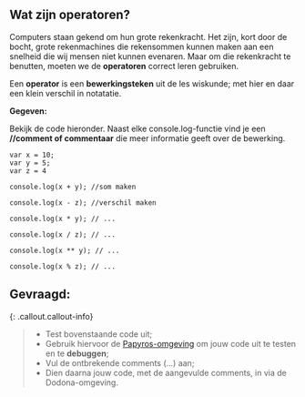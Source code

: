 ## Wat zijn operatoren?


Computers staan gekend om hun grote rekenkracht. Het zijn, kort door de bocht, grote rekenmachines die rekensommen kunnen
maken aan een snelheid die wij mensen niet kunnen evenaren. Maar om die rekenkracht te benutten, moeten we de **operatoren**
correct leren gebruiken. 

Een **operator** is een **bewerkingsteken** uit de les wiskunde; met hier en daar een klein verschil in notatatie.

**Gegeven:**

Bekijk de code hieronder. Naast elke console.log-functie vind je een **//comment of commentaar** die meer informatie geeft over de bewerking.


```
var x = 10;
var y = 5;
var z = 4

console.log(x + y); //som maken

console.log(x - z); //verschil maken

console.log(x * y); // ... 

console.log(x / z); // ... 

console.log(x ** y); // ... 

console.log(x % z); // ... 

```

## Gevraagd:
{: .callout.callout-info}
>* Test bovenstaande code uit; 
> * Gebruik hiervoor de [Papyros-omgeving](https://papyros.dodona.be/?locale=nl&language=JavaScript) om jouw code uit te testen en te **debuggen**; 
> * Vul de ontbrekende comments (...) aan; 
> * Dien daarna jouw code, met de aangevulde comments, in via de Dodona-omgeving. 
